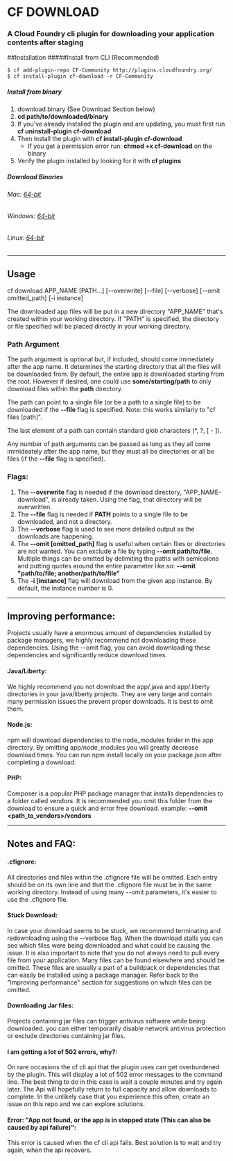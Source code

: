 # CF DOWNLOAD
### A Cloud Foundry cli plugin for downloading your application contents after staging



##Installation
#####Install from CLI (Recommended)
  ```
  $ cf add-plugin-repo CF-Community http://plugins.cloudfoundry.org/
  $ cf install-plugin cf-download -r CF-Community
  ```

##### Install from binary
1. download binary (See Download Section below)
2. **cd path/to/downloaded/binary**
3. If you've already installed the plugin and are updating, you must first run **cf uninstall-plugin cf-download**
4. Then install the plugin with **cf install-plugin cf-download**
	* If you get a permission error run: **chmod +x cf-download** on the binary
5. Verify the plugin installed by looking for it with **cf plugins**

##### Download Binaries

###### Mac:     [64-bit](https://github.com/ibmjstart/cf-download/blob/master/binaries/darwin/amd64/cf-download?raw=true)   
###### Windows: [64-bit](https://github.com/ibmjstart/cf-download/blob/master/binaries/windows/amd64/cf-download.exe?raw=true)    
###### Linux:   [64-bit](https://github.com/ibmjstart/cf-download/blob/master/binaries/linux/amd64/cf-download?raw=true)

***

## Usage

cf download APP_NAME [PATH...] [--overwrite] [--file] [--verbose] [--omit omitted_path] [-i instance]

The downloaded app files will be put in a new directory "APP_NAME" that's created within your working directory.
If "PATH" is specified, the directory or file specified will be placed directly in your working directory.

### Path Argument
The path argument is optional but, if included, should come immediately after the app name. It determines the starting directory that all the files will be downloaded from. By default, the entire app is downloaded starting from the root. However if desired, one could use **some/starting/path** to only download files within the **path** directory. 

The path can point to a single file (or be a path to a single file) to be downloaded if the **--file** flag is specified. Note: this works similarly to "cf files [path]". 

The last element of a path can contain standard glob characters (*, ?, [ - ]).

Any number of path arguments can be passed as long as they all come immideately after the app name, but they must all be directories or all be files (if the **--file** flag is specified).

### Flags:
1. The **--overwrite** flag is needed if the download directory, "APP_NAME-download", is already taken. Using the flag, that directory will be overwritten.
2. The **--file** flag is needed if **PATH** points to a single file to be downloaded, and not a directory.
3. The **--verbose** flag is used to see more detailed output as the downloads are happening.
4. The **--omit [omitted_path]** flag is useful when certain files or directories are not wanted. You can exclude a file by typing **--omit path/to/file**. Multiple things can be omitted by delimiting the paths with semicolons and putting quotes around the entire parameter like so: **--omit "path/to/file; another/path/to/file"**
5. The **-i [instance]** flag will download from the given app instance. By default, the instance number is 0.

***

## Improving performance:
Projects usually have a enormous amount of dependencies installed by package managers, we highly recommend not downloading these dependencies. Using the --omit flag, you can avoid downloading these dependencies and significantly reduce download times.

#### Java/Liberty:
We highly recommend you not download the app/.java and app/.liberty directories in your java/liberty projects. They are very large and contain many permission issues the prevent proper downloads. It is best to omit them.

#### Node.js:
npm will download dependencies to the node_modules folder in the app directory. By omitting app/node_modules you will greatly decrease download times. You can run npm install locally on your package.json after completing a download.

#### PHP:
Composer is a popular PHP package manager that installs dependencies to a folder called vendors. It is recommended you omit this folder from the download to ensure a quick and error free download. example: **--omit <path_to_vendors>/vendors**

***

## Notes and FAQ:  
#### .cfignore:
All directories and files within the .cfignore file will be omitted. Each entry should be on its own line and that the .cfignore file must be in the same working directory. Instead of using many --omit parameters, it's easier to use the .cfignore file.

#### Stuck Download:  
In case your download seems to be stuck, we recommend terminating and redownloading using the --verbose flag. When the download stalls you can see which files were being downloaded and what could be causing the issue. It is also important to note that you do not always need to pull every file from your application. Many files can be found elsewhere and should be omitted. These files are usually a part of a buildpack or dependencies that can easily be installed using a package manager. Refer back to the "Improving performance" section for suggestions on which files can be omitted.

#### Downloading Jar files:
Projects containing jar files can trigger antivirus software while being downloaded. you can either temporarily disable network antivirus protection or exclude directories containing jar files.

#### I am getting a lot of 502 errors, why?:
On rare occasions the cf cli api that the plugin uses can get overburdened by the plugin. This will display a lot of 502 error messages to the command line. The best thing to do in this case is wait a couple minutes and try again later. The Api will hopefully return to full capacity and allow downloads to complete. In the unlikely case that you experience this often, create an issue on this repo and we can explore solutions.  

#### Error: "App not found, or the app is in stopped state (This can also be caused by api failure)":
This error is caused when the cf cli api fails. Best solution is to wait and try again, when the api recovers.
